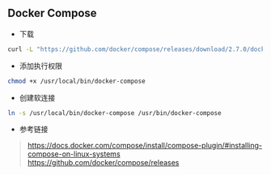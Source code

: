 Docker Compose
--
- 下载
```bash
curl -L "https://github.com/docker/compose/releases/download/2.7.0/docker-compose-$(uname -s)-$(uname -m)" -o /usr/local/bin/docker-compose
```
- 添加执行权限
```bash
chmod +x /usr/local/bin/docker-compose
```
- 创建软连接
```bash
ln -s /usr/local/bin/docker-compose /usr/bin/docker-compose
```
- 参考链接
> https://docs.docker.com/compose/install/compose-plugin/#installing-compose-on-linux-systems
> https://github.com/docker/compose/releases
